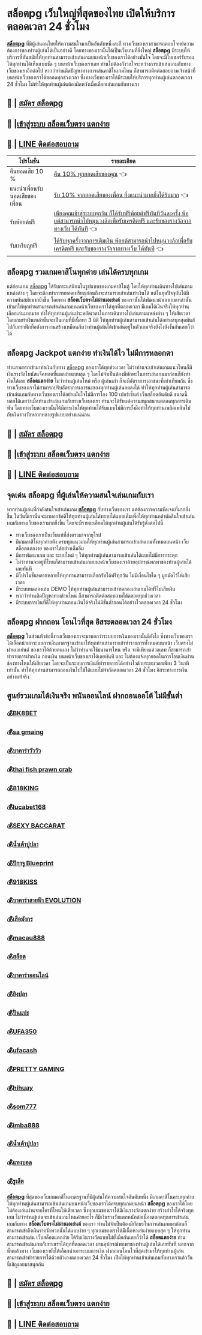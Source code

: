 # สล็อตpg เว็บใหญ่ที่สุดของไทย เปิดให้บริการตลอดเวลา 24 ชั่วโมง
**[สล็อตpg](https://bit.ly/3Lnpwvy)** ที่มีผู้เล่นคนไทยให้ความสนใจมาเป็นอันดับหนึ่งละก็ ทางเว็บของเราสามารถตอบโจทย์ความต้องการของท่านผู้เล่นได้เป็นอย่างดี โดยทางของเรานั้นได้เป็นเว็บเกมที่ยิ่งใหญ่ **สล็อตpg** มีระบบให้บริการที่ทันสมัยให้ทุกท่านสามารถเข้าเล่นเกมบนหน้าเว็บของเราได้อย่างมั่นใจ โดยจะมีใบเซอร์รับรองให้ทุกท่านได้เห็นแบบชัด ๆ บนหน้าเว็บของเราเลย ท่านไม่ต้องกังวลใจระหว่างการเข้าเล่นเกมกับทางเว็บของเราอีกต่อไป หากว่าท่านติดปัญหาทางการเล่นคาสิโนเกมไหน ก็สามารถติดต่อสอบถามเจ้าหน้าที่บนหน้าเว็บของเราได้ตลอดทุกช่วงเวลา ซึ่งทางเว็บของเราได้มีระบบให้บริการทุกท่านผู้เล่นตลอดเวลา 24 ชั่วโมง ไม่ทำให้ทุกท่านผู้เล่นต้องผิดหวังเมื่อเลือกเล่นเกมกับทางเรา

## :money_with_wings: | [สมัคร สล็อตpg](https://bit.ly/3Lnpwvy)
## :sparkling_heart: |[เข้าสู่ระบบ สล็อตเว็บตรง แตกง่าย](https://bit.ly/3Lnpwvy)
## :calling: | [LINE ติดต่อสอบถาม](https://line.me/ti/p/%40iq108)

| โปรโมชั่น |  รายละเอียด |
| ------------ | ------------ |
| คืนยอดเสีย 10 % | [คืน 10% ทุกยอดเสียของคุณ](https://bit.ly/3Lnpwvy) 👈|
|  แนะนำเพื่อนรับนอดเสียของเพื่อน | [รับ 10% จากยอดเสียของเพื่อน ยิ่งแนะนำมากยิ่งได้รับมาก](https://bit.ly/3Lnpwvy) 👈|
| รับพ้อยต์ฟรี | [เพียงคุณเข้าสู่ระบบทุกวัน ก็ได้รับฟรีพ้อยต์ฟรีทันทีวันละครั้ง พ้อยต์สามารถนำไปหมุนวงล้อเพื่อรับเครดิตฟรี และรับของรางวัลจากทางเว็บ ได้ทันที](https://bit.ly/3Lnpwvy) 👈|
| รับเหรียญฟรี | [ได้รับทุกครั้งจากการเติมเงิน  พ้อยต์สามารถนำไปหมุนวงล้อเพื่อรับเครดิตฟรี และรับของรางวัลจากทางเว็บ ได้ทันที](https://bit.ly/3Lnpwvy) 👈 |

##  สล็อตpg รวมเกมคาสิโนทุกค่าย เล่นได้ครบทุกเกม
แต่ก่อนเกม [สล็อตpg](https://bit.ly/3Lnpwvy) ได้รับกระแสนิยมในรูปแบบของเกมคาสิโนตู้ โดยให้ทุกท่านเดินทางไปเล่นตามแหล่งต่าง ๆ โดยจะต้องทำการหยอดเหรียญก่อนถึงจะสามารถเข้าเล่นทำเงินได้ แต่ในยุคปัจจุบันได้มีความทันสมัยมากยิ่งขึ้น โดยทาง **สล็อตเว็บตรงไม่ผ่านเอเย่นต์**  ของเรานั้นได้พัฒนานำเอาเกมเหล่านั้นเข้ามาให้ทุกท่านสามารถเข้าเล่นเกมบนหน้าเว็บของเราได้ทุกที่ตลอดเวลา มีเกมได้เงินจริงให้ทุกท่านเลือกเล่นมากมาย ทำให้ทุกท่านผู้เล่นประหยัดเวลาในการเดินทางไปเล่นตามแหล่งต่าง ๆ ให้เสียเวลา โดยเกมทำเงินเหล่านั้นจะเป็นเกมที่มีเนื้อหา 3 มิติ ให้ทุกท่านผู้เล่นสามารถเข้าเล่นได้อย่างสนุกสุดมันส์ไปกับกราฟิกที่อลังการงานสร้างเหมือนกับว่าท่านผู้เล่นได้เข้าเล่นอยู่ในตัวเกมจริงยังไงยังงั้นกันเลยก็ว่าได้

##  สล็อตpg Jackpot แตกง่าย ทำเงินได้ไว ไม่มีการหลอกตา
ท่านสามารถเข้ามาทำเงินกับทาง [สล็อตpg](https://bit.ly/3Lnpwvy)   ของเราได้ทุกช่วงเวลา ไม่ว่าท่านจะเข้าเล่นเกมแนวไหนก็มีเงินรางวัลโบนัสแจ็คพอตที่แตกง่ายแบบสุด ๆ โดยไม่จำเป็นต้องมีทักษะในการเล่นเกมมาก่อนก็ยังทำเงินได้เลย **สล็อตแตกง่าย** ไม่ว่าท่านผู้เล่นใหม่ หรือ ผู้เล่นเก่า ก็จะมีอัตราการเอาชนะที่เท่าเทียมกัน ซึ่งทางเว็บของเราไม่สามารถปรับอัตราการเอาชนะของทุกท่านผู้เล่นลดลงได้ ทำให้ทุกท่านผู้เล่นสามารถเข้าเล่นเกมกับทางเว็บของเราได้อย่างมั่นใจไม่มีการโกง 100 เปอร์เซ็นต์ เว็บสล็อตอันดับดี ขนาดนี้บอกได้เลยว่าเมื่อท่านเข้าเล่นเกมกับทางเว็บของเรา ท่านจะได้รับแต่ความสนุกสนานตลอดทุกการเดิมพัน โดยทางเว็บของเรานั้นได้มีการเงินให้ทุกท่านได้รับแบบไม่มีการยั้งมือทำให้ทุกท่านเพลิดเพลินไปกับเงินรางวัลหลากหลายรูปแบบอย่างแน่นอน

## :money_with_wings: | [สมัคร สล็อตpg](https://bit.ly/3Lnpwvy)
## :sparkling_heart: |[เข้าสู่ระบบ สล็อตเว็บตรง แตกง่าย](https://bit.ly/3Lnpwvy)
## :calling: | [LINE ติดต่อสอบถาม](https://line.me/ti/p/%40iq108)
##  จุดเด่น สล็อตpg ที่ผู้เล่นให้ความสนใจเล่นเกมกับเรา

หากท่านผู้เล่นที่กำลังสนใจเข้าเล่นเกม **[สล็อตpg](https://bit.ly/3Lnpwvy)** กับทางเว็บของเรา แต่ต้องการความชัดเจนที่มากยิ่งขึ้น ในวันนี้เรานั้นจะมาบอกข้อดีให้ทุกท่านผู้เล่นได้ทราบได้แบบเต็มเพื่อให้ทุกท่านกล้าตัดสินใจเข้าเล่นเกมกับทางเว็บของเรามากยิ่งขึ้น โดยจะมีรายละเอียดให้ทุกท่านผู้เล่นได้รับรู้ดังต่อไปนี้
- ทางเว็บของเราเป็นเว็บแท้ที่ส่งตรงมาจากยุโรป
- มีเกมคาสิโนทุกค่ายดัง ครบทุกแนวเกมให้ทุกท่านผู้เล่นสามารถเข้าเล่นเกมทั้งหมดบนหน้า เว็บสล็อตแตกง่าย ของเราได้อย่างเต็มอิ่ม
- มีการพัฒนาเกม และ ระบบใหม่ ๆ ให้ทุกท่านผู้เล่นสามารถเข้าเล่นได้แบบไม่มีการกระตุก
- ไม่ว่าท่านจะอยู่ที่ไหนก็สามารถเข้าเล่นเกมบนหน้าเว็บของเราด้วยอุปกรณ์พกพาของท่านผู้เล่นได้เลยทันที
- มีโปรโมชั่นหลากหลายให้ทุกท่านสามารถเลือกรับได้ฟรีทุกวัน ไม่มีเงื่อนไขใด ๆ ผูกมัดไว้ให้เสียเวลา
- มีระบบทดลองเล่น DEMO ให้ทุกท่านผู้เล่นสามารถเข้าทดลองเล่นเกมได้ฟรีไม่เสียเงิน
- หากว่าท่านติดปัญหาทางด้านไหน ก็สามารถติดต่อสอบถามได้ตลอดทุกช่วงเวลา
- มีระบบการเงินที่ดีให้ทุกท่านถอนเงินได้จริงไม่มีขั้นต่ำถอนได้อย่างไวตลอดเวลา 24 ชั่วโมง

##  สล็อตpg ฝากถอน โอนไวที่สุด อิสระตลอดเวลา 24 ชั่วโมง
**[สล็อตpg](https://bit.ly/3Lnpwvy)** ในส่วนหัวข้อนี้ทางเว็บของเราจะมาบอกว่าระบบการเงินของเรานั้นดียังไง ซึ่งทางเว็บของเราได้เลือกนำเอาระบบการเงินมาตรฐานเข้ามาให้ทุกท่านสามารถเข้าทำรายการทั้งหมดบนหน้า เว็บตรงไม่ผ่านเอเย่นต์ ของเราได้ด้วยตนเอง ไม่ว่าท่านจะใช้ธนาคารไหน หรือ จะมีเพียงแค่วอเลท ก็สามารถเข้าทำรายการฝากเงิน ถอนเงิน บนหน้าเว็บของเราได้เลยทันที และ ไม่ต้องแจ้งทุกยอดในการโอนเงินผ่านช่องทางไหนให้เสียเวลา โดยจะเป็นระบบการเงินที่ทำรายการได้อย่างไวด้วยระยะเวลาเพียง 3 วินาทีเท่านั้น ทำให้ทุกท่านสามารถถอนเงินไปใช้ได้แบบไม่จำกัดตลอดเวลา 24 ชั่วโมง อิสระทางการเงินอย่างแท้จริง

## ศูนย์รวมเกมได้เงินจริง พนันออนไลน์ ฝากถอนออโต้ ไม่มีขั้นต่ำ
### :moneybag:[BK8BET](https://bit.ly/3Lnpwvy)
### :moneybag:[sa gmaing](https://bit.ly/3Lnpwvy)
### :moneybag:[บาคาร่าวัววัว](https://bit.ly/3Lnpwvy)
### :moneybag:[thai fish prawn crab](https://bit.ly/3Lnpwvy)
### :moneybag:[818KING](https://bit.ly/3Lnpwvy)
### :moneybag:[lucabet168](https://bit.ly/3Lnpwvy)
### :moneybag:[SEXY BACCARAT](https://bit.ly/3Lnpwvy)
### :moneybag:[น้ำเต้าปูปลา](https://bit.ly/3Lnpwvy)
### :moneybag:[ปิกาจู Blueprint](https://bit.ly/3Lnpwvy)
### :moneybag:[918KISS](https://bit.ly/3Lnpwvy)
### :moneybag:[บาคาร่าสายฟ้า EVOLUTION](https://bit.ly/3Lnpwvy)
### :moneybag:[เสือมังกร](https://bit.ly/3Lnpwvy)
### :moneybag:[macau888](https://bit.ly/3Lnpwvy)
### :moneybag:[สล็อต](https://bit.ly/3Lnpwvy)
### :moneybag:[บาคาร่าออนไลน์](https://bit.ly/3Lnpwvy)
### :moneybag:[ยิงปลา](https://bit.ly/3Lnpwvy)
### :moneybag:[ปั่นแปะ](https://bit.ly/3Lnpwvy)
### :moneybag:[UFA350](https://bit.ly/3Lnpwvy)
### :moneybag:[ufacash](https://bit.ly/3Lnpwvy)
### :moneybag:[PRETTY GAMING](https://bit.ly/3Lnpwvy)
### :moneybag:[hihuay](https://bit.ly/3Lnpwvy)
### :moneybag:[som777](https://bit.ly/3Lnpwvy)
### :moneybag:[imba888](https://bit.ly/3Lnpwvy)
### :moneybag:[น้ำเต้าปูปลา](https://bit.ly/3Lnpwvy)
### :moneybag:[แทงบอล](https://bit.ly/3Lnpwvy)
### :moneybag:[รูเล็ต](https://bit.ly/3Lnpwvy)

**[สล็อตpg](https://bit.ly/3Lnpwvy)**  ที่สุดของเว็บเกมคาสิโนมาตรฐานที่มีผู้เล่นให้ความสนใจอันดับหนึ่ง มีเกมคาสิโนครบทุกค่ายให้ทุกท่านผู้เล่นสามารถเข้าเล่นเกมบนหน้าเว็บของเราได้ครบทุกเกมบนหน้า **สล็อตpg** ของเราได้โดยไม่ต้องเล่นผ่านจากใครที่ไหนให้เสียเวลา ซึ่งทุกเกมของเราได้มีเงินรางวัลแตกง่าย สร้างกำไรได้จริงทุกเกม ไม่ว่าท่านผู้เล่นจะเข้าเล่นเกมไหนค่ายอะไร ก็มีเงินรางวัลแตกหนักต่อเนื่องตลอดทุกการเข้าเล่นเกมกับทาง **สล็อตเว็บตรงไม่ผ่านเอเย่นต์** ของเรา ท่านไม่จำเป็นต้องมีทักษะในการเล่นเกมมาก่อนก็สามารถเข้าถึงเงินรางวัลพวกนั้นได้แบบง่าย ๆ ทุกเกมของเราได้มีเนื้อหาเล่นง่ายแบบสุด ๆ ให้ทุกท่านสามารถเข้าเล่น เว็บสล็อตแตกง่าย ได้รับเงินรางวัลแบบไม่ยั้งมือกันเลยก็ว่าได้ **สล็อตแตกง่าย** ท่านสามารถเข้าเล่นเกมกับทางเราได้ทุกที่ตลอดเวลา ผ่านอุปกรณ์พกพาของท่านผู้เล่นได้เลยทันที นอกจากนั้นแล้วทาง เว็บของเรายังได้เลือกนำเอาระบบการเงิน ฝากถอนโอนไวที่สุดเข้ามาให้ทุกท่านผู้เล่นสามารถเข้าทำรายการได้ด้วยตัวเองตลอดเวลา 24 ชั่วโมง เปิดให้ทุกท่านเข้าเล่นเกมกับทางเราแล้ววันนี้เชิญเลยมาสนุกกัน

## :money_with_wings: | [สมัคร สล็อตpg](https://bit.ly/3Lnpwvy)
## :sparkling_heart: |[เข้าสู่ระบบ สล็อตเว็บตรง แตกง่าย](https://bit.ly/3Lnpwvy)
## :calling: | [LINE ติดต่อสอบถาม](https://line.me/ti/p/%40iq108)